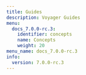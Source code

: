 ```yaml
---
title: Guides
description: Voyager Guides
menu:
  docs_7.0.0-rc.3:
    identifier: concepts
    name: Concepts
    weight: 20
menu_name: docs_7.0.0-rc.3
info:
  version: 7.0.0-rc.3
---
```


